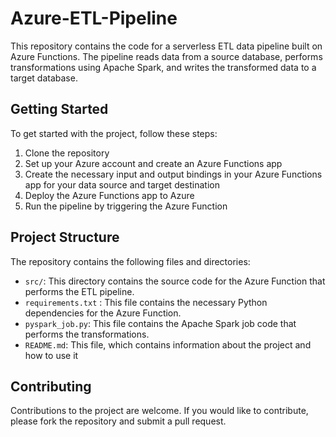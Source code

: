 # Azure-ETL-Pipeline

This repository contains the code for a serverless ETL data pipeline built on Azure Functions. The pipeline reads data from a source database, performs transformations using Apache Spark, and writes the transformed data to a target database.

## Getting Started

To get started with the project, follow these steps:
1. Clone the repository
2. Set up your Azure account and create an Azure Functions app
3. Create the necessary input and output bindings in your Azure Functions app for your data source and target destination
4. Deploy the Azure Functions app to Azure
5. Run the pipeline by triggering the Azure Function

## Project Structure

The repository contains the following files and directories:
* `src/`: This directory contains the source code for the Azure Function that performs the ETL pipeline.
* `requirements.txt` : This file contains the necessary Python dependencies for the Azure Function.
* `pyspark_job.py`: This file contains the Apache Spark job code that performs the transformations.
* `README.md`: This file, which contains information about the project and how to use it

## Contributing

Contributions to the project are welcome. If you would like to contribute, please fork the repository and submit a pull request.

